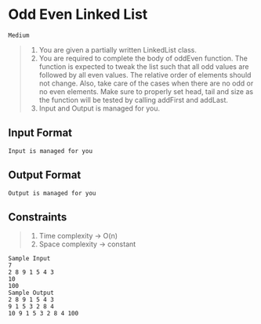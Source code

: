 # Odd Even Linked List

`Medium`

> 1. You are given a partially written LinkedList class.
> 2. You are required to complete the body of oddEven function. The function is expected to tweak the list such that all odd values are followed by all even values. The relative order of elements should not change. Also, take care of the cases when there are no odd or no even elements. Make sure to properly set head, tail and size as the function will be tested by calling addFirst and addLast.
> 3. Input and Output is managed for you.

## Input Format

`Input is managed for you`

## Output Format

`Output is managed for you`

## Constraints

> 1. Time complexity -> O(n)
> 2. Space complexity -> constant

```text
Sample Input
7
2 8 9 1 5 4 3
10
100
Sample Output
2 8 9 1 5 4 3
9 1 5 3 2 8 4
10 9 1 5 3 2 8 4 100
```

```java

```
